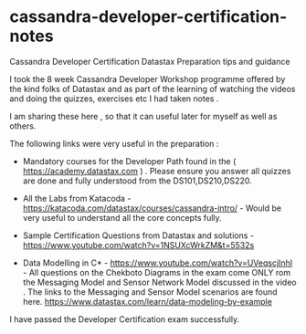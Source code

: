 # cassandra-developer-certification-notes
Cassandra Developer Certification  Datastax Preparation tips and guidance

I took the 8 week Cassandra Developer Workshop programme offered by the kind folks of Datastax and as part of the learning of watching the videos 
and doing the quizzes, exercises etc I had taken notes . 

I am sharing these here , so that it can useful later for myself as well as others. 

The following links were very useful in the preparation :

- Mandatory courses for the Developer Path found in the  ( https://academy.datastax.com ) . Please ensure you answer all quizzes are done and fully understood from the DS101,DS210,DS220. 

- All the Labs from Katacoda - https://katacoda.com/datastax/courses/cassandra-intro/  - Would be very useful to understand all the core concepts fully. 

- Sample Certification Questions from Datastax and solutions  - https://www.youtube.com/watch?v=1NSUXcWrkZM&t=5532s 

- Data Modelling in C* - https://www.youtube.com/watch?v=UVeqscjInhI - All  questions on the Chekboto Diagrams in the exam come ONLY rom the Messaging Model and Sensor Network Model discussed in the video . The links to the Messaging and Sensor Model scenarios are found here.  https://www.datastax.com/learn/data-modeling-by-example

I have passed the Developer Certification exam successfully. 



